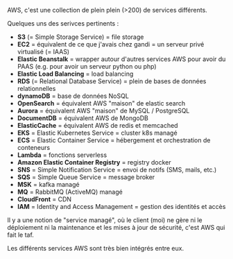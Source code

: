 AWS, c'est une collection de plein plein (>200) de services différents.

Quelques uns des serivces pertinents :

- **S3** (= Simple Storage Service) = file storage
- **EC2** = équivalent de ce que j'avais chez gandi = un serveur privé virtualisé (= IAAS)
- **Elastic Beanstalk** = wrapper autour d'autres services AWS pour avoir du PAAS (e.g. pour avoir un serveur python ou php)
- **Elastic Load Balancing** = load balancing
- **RDS** (= Relational Database Service) = plein de bases de données relationnelles
- **dynamoDB** = base de données NoSQL
- **OpenSearch** = équivalent AWS "maison" de elastic search
- **Aurora** = équivalent AWS "maison" de MySQL / PostgreSQL
- **DocumentDB** = équivalent AWS de MongoDB
- **ElasticCache** = équivalent AWS de redis et memcached
- **EKS** = Elastic Kubernetes Service = cluster k8s managé
- **ECS** = Elastic Container Service = hébergement et orchestration de conteneurs
- **Lambda** = fonctions serverless
- **Amazon Elastic Container Registry** = registry docker
- **SNS** = Simple Notification Service = envoi de notifs (SMS, mails, etc.)
- **SQS** = Simple Queue Service = message broker
- **MSK** = kafka managé
- **MQ** = RabbitMQ (ActiveMQ) managé
- **CloudFront** = CDN
- **IAM** = Identity and Access Management = gestion des identités et accès

Il y a une notion de "service managé", où le client (moi) ne gère ni le déploiement ni la maintenance et les mises à jour de sécurité, c'est AWS qui fait le taf.

Les différents services AWS sont très bien intégrés entre eux.

